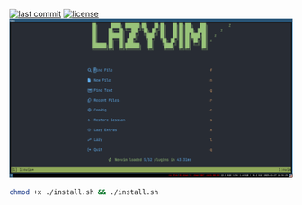 [![last commit](https://img.shields.io/github/last-commit/SantosVilanculos/configuration)](https://github.com/SantosVilanculos/configuration/commits/main)
[![license](https://img.shields.io/github/license/SantosVilanculos/configuration)](https://github.com/SantosVilanculos/configuration/blob/main/LICENSE)
![](./screenshot.png)

```sh
chmod +x ./install.sh && ./install.sh
```
